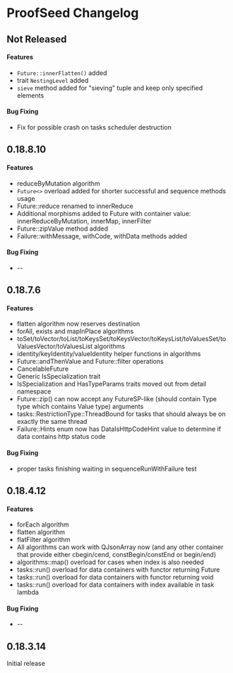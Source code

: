ProofSeed Changelog
===============

## Not Released
#### Features
 * `Future::innerFlatten()` added
 * trait `NestingLevel` added
 * `sieve` method added for "sieving" tuple and keep only specified elements

#### Bug Fixing
 * Fix for possible crash on tasks scheduler destruction

## 0.18.8.10
#### Features
 * reduceByMutation algorithm
 * `Future<>` overload added for shorter successful and sequence methods usage
 * Future::reduce renamed to innerReduce
 * Additional morphisms added to Future with container value: innerReduceByMutation, innerMap, innerFilter
 * Future::zipValue method added
 * Failure::withMessage, withCode, withData methods added

#### Bug Fixing
 * --

## 0.18.7.6
#### Features
 * flatten algorithm now reserves destination
 * forAll, exists and mapInPlace algorithms
 * toSet/toVector/toList/toKeysSet/toKeysVector/toKeysList/toValuesSet/toValuesVector/toValuesList algorithms
 * identity/keyIdentity/valueIdentity helper functions in algorithms
 * Future::andThenValue and Future::filter operations
 * CancelableFuture
 * Generic IsSpecialization trait
 * IsSpecialization and HasTypeParams traits moved out from detail namespace
 * Future::zip() can now accept any FutureSP-like (should contain Type type which contains Value type) arguments
 * tasks::RestrictionType::ThreadBound for tasks that should always be on exactly the same thread
 * Failure::Hints enum now has DataIsHttpCodeHint value to determine if data contains http status code

#### Bug Fixing
 * proper tasks finishing waiting in sequenceRunWithFailure test

## 0.18.4.12
#### Features
 * forEach algorithm
 * flatten algorithm
 * flatFilter algorithm
 * All algorithms can work with QJsonArray now (and any other container that provide either cbegin/cend, constBegin/constEnd or begin/end)
 * algorithms::map() overload for cases when index is also needed
 * tasks::run() overload for data containers with functor returning Future
 * tasks::run() overload for data containers with functor returning void
 * tasks::run() overload for data containers with index available in task lambda

#### Bug Fixing
 * --

## 0.18.3.14
Initial release
